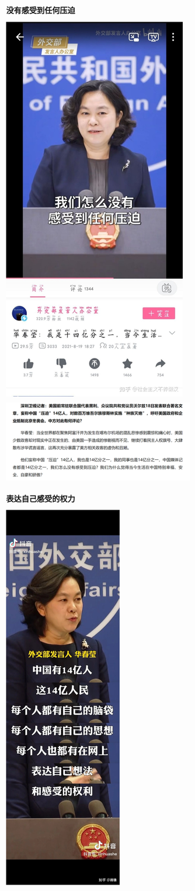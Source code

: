 ## 没有感受到任何压迫

![image](没有感受到任何压迫1.png)

![image](没有感受到任何压迫2.png)

## 表达自己感受的权力 

![image](表达自己感受的权利.JPG )
